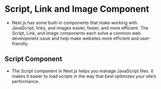 # Script, Link and Image Component

- Next.js has some built-in components that make working with JavaScript, links, and images easier, faster, and more efficient. The Script, Link, and Image components each solve a common web development issue and help make websites more efficient and user-friendly.

## Script Component

- The Script component in Next.js helps you manage JavaScript files. It makes it easier to load scripts in the way that best optimizes your site’s performance.